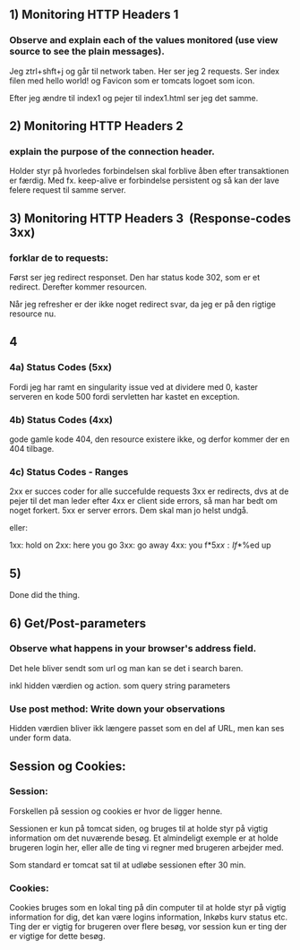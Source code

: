 

## 1) Monitoring HTTP Headers 1

### Observe and explain each of the values monitored (use view source to see the plain messages).

Jeg ztrl+shft+j og går til network taben. Her ser jeg 2 requests.
Ser index filen med hello world! 
og Favicon som er tomcats logoet som icon.



Efter jeg ændre til index1 og pejer til index1.html ser jeg det samme.

## 2) Monitoring HTTP Headers 2

### explain the purpose of the connection header.

Holder styr på hvorledes forbindelsen skal forblive åben efter transaktionen er færdig. Med fx. keep-alive er forbindelse persistent og så kan der lave felere request til samme server.


## 3) Monitoring HTTP Headers 3  (Response-codes 3xx)

### forklar de to requests:

Først ser jeg redirect responset.
Den har status kode 302, som er et redirect.
Derefter kommer resourcen.

Når jeg refresher er der ikke noget redirect svar, da jeg er på den rigtige resource nu.

## 4
### 4a) Status Codes (5xx)

Fordi jeg har ramt en singularity issue ved at dividere med 0, kaster serveren en kode 500 fordi servletten har kastet en exception.


### 4b) Status Codes (4xx)
gode gamle kode 404, den resource existere ikke, og derfor kommer der en 404 tilbage.

### 4c) Status Codes - Ranges

2xx er succes coder for alle succefulde requests
3xx er redirects, dvs at de pejer til det man leder efter
4xx er client side errors, så man har bedt om noget forkert.
5xx er server errors. Dem skal man jo helst undgå.

eller:

1xx: hold on
2xx: here you go
3xx: go away
4xx: you f$*%ed up
5xx: I f$*%ed up

## 5)
Done did the thing.

## 6) Get/Post-parameters

### Observe what happens in your browser's address field.

Det hele bliver sendt som url og man kan se det i search baren.

inkl hidden værdien og action. som query string parameters

### Use post method: Write down your observations

Hidden værdien bliver ikk længere passet som en del af URL, men kan ses under form data.


## Session og Cookies:

### Session:

Forskellen på session og cookies er hvor de ligger henne.

Sessionen er kun på tomcat siden, og bruges til at holde styr på vigtig information om det nuværende besøg. Et almindeligt exemple er at holde brugeren login her, eller alle de ting vi regner med brugeren arbejder med.

Som standard er tomcat sat til at udløbe sessionen efter 30 min.

### Cookies:

Cookies bruges som en lokal ting på din computer til at holde styr på vigtig information for dig, det kan være logins information, Inkøbs kurv status etc. Ting der er vigtig for brugeren over flere besøg, vor session kun er ting der er vigtige for dette besøg.